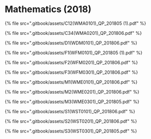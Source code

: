 # Mathematics (2018)

{% file src=".gitbook/assets/C12(WMA0101)_QP_201805 (1).pdf" %}

{% file src=".gitbook/assets/C34(WMA0201)_QP_201806.pdf" %}

{% file src=".gitbook/assets/D1(WDM0101)_QP_201806.pdf" %}

{% file src=".gitbook/assets/F1(WFM0101)_QP_201805 (1).pdf" %}

{% file src=".gitbook/assets/F2(WFM0201)_QP_201806.pdf" %}

{% file src=".gitbook/assets/F3(WFM0301)_QP_201806.pdf" %}

{% file src=".gitbook/assets/M1(WME0101)_QP_201806.pdf" %}

{% file src=".gitbook/assets/M2(WME0201)_QP_201806.pdf" %}

{% file src=".gitbook/assets/M3(WME0301)_QP_201805.pdf" %}

{% file src=".gitbook/assets/S1(WST0101)_QP_201806.pdf" %}

{% file src=".gitbook/assets/S2(WST0201)_QP_201806.pdf" %}

{% file src=".gitbook/assets/S3(WST0301)_QP_201805.pdf" %}
